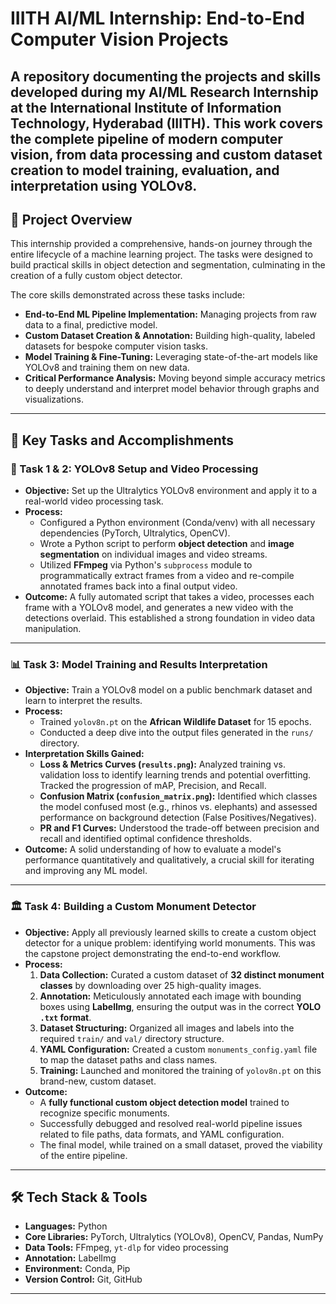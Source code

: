 # IIITH AI/ML Internship: End-to-End Computer Vision Projects

A repository documenting the projects and skills developed during my AI/ML Research Internship at the International Institute of Information Technology, Hyderabad (IIITH). This work covers the complete pipeline of modern computer vision, from data processing and custom dataset creation to model training, evaluation, and interpretation using YOLOv8.
---

## 📜 Project Overview

This internship provided a comprehensive, hands-on journey through the entire lifecycle of a machine learning project. The tasks were designed to build practical skills in object detection and segmentation, culminating in the creation of a fully custom object detector.

The core skills demonstrated across these tasks include:
- **End-to-End ML Pipeline Implementation:** Managing projects from raw data to a final, predictive model.
- **Custom Dataset Creation & Annotation:** Building high-quality, labeled datasets for bespoke computer vision tasks.
- **Model Training & Fine-Tuning:** Leveraging state-of-the-art models like YOLOv8 and training them on new data.
- **Critical Performance Analysis:** Moving beyond simple accuracy metrics to deeply understand and interpret model behavior through graphs and visualizations.

---

## 🚀 Key Tasks and Accomplishments

### 🎯 Task 1 & 2: YOLOv8 Setup and Video Processing

- **Objective:** Set up the Ultralytics YOLOv8 environment and apply it to a real-world video processing task.
- **Process:**
  - Configured a Python environment (Conda/venv) with all necessary dependencies (PyTorch, Ultralytics, OpenCV).
  - Wrote a Python script to perform **object detection** and **image segmentation** on individual images and video streams.
  - Utilized **FFmpeg** via Python's `subprocess` module to programmatically extract frames from a video and re-compile annotated frames back into a final output video.
- **Outcome:** A fully automated script that takes a video, processes each frame with a YOLOv8 model, and generates a new video with the detections overlaid. This established a strong foundation in video data manipulation.

---

### 📊 Task 3: Model Training and Results Interpretation

- **Objective:** Train a YOLOv8 model on a public benchmark dataset and learn to interpret the results.
- **Process:**
  - Trained `yolov8n.pt` on the **African Wildlife Dataset** for 15 epochs.
  - Conducted a deep dive into the output files generated in the `runs/` directory.
- **Interpretation Skills Gained:**
  - **Loss & Metrics Curves (`results.png`):** Analyzed training vs. validation loss to identify learning trends and potential overfitting. Tracked the progression of mAP, Precision, and Recall.
  - **Confusion Matrix (`confusion_matrix.png`):** Identified which classes the model confused most (e.g., rhinos vs. elephants) and assessed performance on background detection (False Positives/Negatives).
  - **PR and F1 Curves:** Understood the trade-off between precision and recall and identified optimal confidence thresholds.
- **Outcome:** A solid understanding of how to evaluate a model's performance quantitatively and qualitatively, a crucial skill for iterating and improving any ML model.


---

### 🏛️ Task 4: Building a Custom Monument Detector

- **Objective:** Apply all previously learned skills to create a custom object detector for a unique problem: identifying world monuments. This was the capstone project demonstrating the end-to-end workflow.
- **Process:**
  1.  **Data Collection:** Curated a custom dataset of **32 distinct monument classes** by downloading over 25 high-quality images.
  2.  **Annotation:** Meticulously annotated each image with bounding boxes using **LabelImg**, ensuring the output was in the correct **YOLO `.txt` format**.
  3.  **Dataset Structuring:** Organized all images and labels into the required `train/` and `val/` directory structure.
  4.  **YAML Configuration:** Created a custom `monuments_config.yaml` file to map the dataset paths and class names.
  5.  **Training:** Launched and monitored the training of `yolov8n.pt` on this brand-new, custom dataset.
- **Outcome:**
  - A **fully functional custom object detection model** trained to recognize specific monuments.
  - Successfully debugged and resolved real-world pipeline issues related to file paths, data formats, and YAML configuration.
  - The final model, while trained on a small dataset, proved the viability of the entire pipeline.
---

## 🛠️ Tech Stack & Tools

- **Languages:** Python
- **Core Libraries:** PyTorch, Ultralytics (YOLOv8), OpenCV, Pandas, NumPy
- **Data Tools:** FFmpeg, `yt-dlp` for video processing
- **Annotation:** LabelImg
- **Environment:** Conda, Pip
- **Version Control:** Git, GitHub

---

